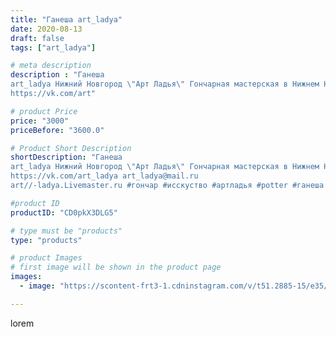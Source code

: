 ```yaml
---
title: "Ганеша art_ladya"
date: 2020-08-13
draft: false
tags: ["art_ladya"]

# meta description
description : "Ганеша
art_ladya Нижний Новгород \"Арт Ладья\" Гончарная мастерская в Нижнем Новгороде. Изготовление керамики и мастер//-классы по обучению. 
https://vk.com/art"

# product Price
price: "3000"
priceBefore: "3600.0"

# Product Short Description
shortDescription: "Ганеша
art_ladya Нижний Новгород \"Арт Ладья\" Гончарная мастерская в Нижнем Новгороде. Изготовление керамики и мастер//-классы по обучению. 
https://vk.com/art_ladya art_ladya@mail.ru 
art//-ladya.Livemaster.ru #гончар #исскуство #артладья #potter #ганеша #керамикаручнаяработа #гончарнаямастерская #керамиканазаказ #handmade #посудаизглины #керамика #гончарнаяпосуда #эксклюзивнаякерамика #dishes #decor #ceramicar #nntoday #claygoods #ganesha #earthenware #ceramic #design #artladya #мастеркласс #нижнийновгород #ceramicart #скульптура #гончарныйкруг #clay #авторскаякерамика"

#product ID
productID: "CD0pkX3DLG5"

# type must be "products"
type: "products"

# product Images
# first image will be shown in the product page
images:
  - image: "https://scontent-frt3-1.cdninstagram.com/v/t51.2885-15/e35/117391973_585182415497276_2614144006195419167_n.jpg?_nc_ht=scontent-frt3-1.cdninstagram.com&_nc_cat=108&_nc_ohc=Q0AsEfQO-CQAX-v87JZ&edm=APU89FABAAAA&ccb=7-4&oh=d5c15079dfb3d4c7b0bcc439916ab57f&oe=612BD931&_nc_sid=86f79a&ig_cache_key=MjM3NDcwNTcyMjk1ODg1MjUzNw%3D%3D.2-ccb7-4"

---
```

lorem
